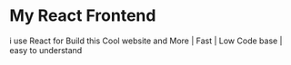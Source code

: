 # My React Frontend 
<p>i use React for Build this Cool website and More | Fast | Low Code base | easy to understand  <br>  <p>